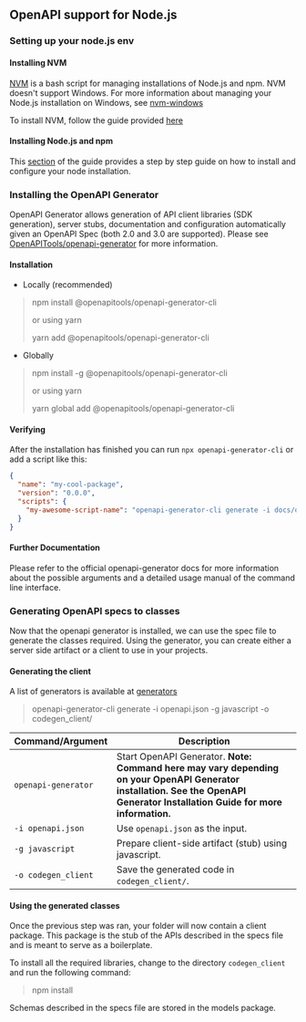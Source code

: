 
## OpenAPI support for Node.js

### Setting up your node.js env

#### Installing NVM

[NVM](https://github.com/creationix/nvm) is a bash script for managing installations of Node.js and npm. NVM doesn't support Windows. For more information about managing your Node.js installation on Windows, see [nvm-windows](https://github.com/coreybutler/nvm-windows)

To install NVM, follow the guide provided [here](https://github.com/creationix/nvm#installation)

#### Installing Node.js and npm

This [section](https://cloud.google.com/nodejs/docs/setup#installing_nodejs_and_npm) of the guide provides a step by step guide on how to install and configure your node installation.

### Installing the OpenAPI Generator

OpenAPI Generator allows generation of API client libraries (SDK generation), server stubs, documentation and configuration automatically given an OpenAPI Spec (both 2.0 and 3.0 are supported). Please see [OpenAPITools/openapi-generator](https://github.com/OpenAPITools/openapi-generator) for more information.

#### Installation

- Locally (recommended)

> npm install @openapitools/openapi-generator-cli
>
> or using yarn
>
> yarn add @openapitools/openapi-generator-cli

- Globally

> npm install -g @openapitools/openapi-generator-cli
>
> or using yarn
>
> yarn global add @openapitools/openapi-generator-cli

#### Verifying

After the installation has finished you can run `npx openapi-generator-cli` or add a script like this:

```json
{
  "name": "my-cool-package",
  "version": "0.0.0",
  "scripts": {
    "my-awesome-script-name": "openapi-generator-cli generate -i docs/openapi.yaml -g typescript-angular -o generated-sources/openapi --additional-properties=ngVersion=6.1.7,npmName=restClient,supportsES6=true,npmVersion=6.9.0,withInterfaces=true",
  }
}
```

#### Further Documentation

Please refer to the official openapi-generator docs for more information about the possible arguments and a detailed usage manual of the command line interface.

### Generating OpenAPI specs to classes

Now that the openapi generator is installed, we can use the spec file to generate the classes required.
Using the generator, you can create either a server side artifact or a client to use in your projects.

#### Generating the client

A list of generators is available at [generators](https://openapi-generator.tech/docs/generators/)

> openapi-generator-cli generate -i openapi.json -g javascript -o codegen_client/

| Command/Argument    | Description                                                                                                                                                                   |
| ------------------- | ----------------------------------------------------------------------------------------------------------------------------------------------------------------------------- |
| `openapi-generator` | Start OpenAPI Generator. **Note: Command here may vary depending on your OpenAPI Generator installation. See the OpenAPI Generator Installation Guide for more information.** |
| `-i openapi.json`   | Use `openapi.json` as the input.                                                                                                                                              |
| `-g javascript`         | Prepare client-side artifact (stub) using javascript.                                                                                                                                |
| `-o codegen_client` | Save the generated code in `codegen_client/`.                                                                                                                                 |

#### Using the generated classes

Once the previous step was ran, your folder will now contain a client package. This package is the stub of the APIs described in the specs file and is meant to serve as a boilerplate.

To install all the required libraries, change to the directory `codegen_client` and run the following command:

> npm install

Schemas described in the specs file are stored in the models package.